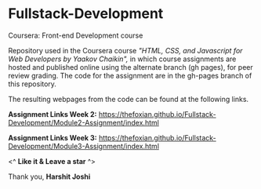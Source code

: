 # Fullstack-Development
Coursera: Front-end Development course

Repository used in the Coursera course _"HTML, CSS, and Javascript for Web Developers by Yaakov Chaikin",_ in which course assignments are hosted and published online using the alternate branch (gh pages), for peer review grading.  The code for the assignment are in the gh-pages branch of this repository. 

The resulting webpages from the code can be found at the following links.  

**Assignment Links Week 2:** https://thefoxian.github.io/Fullstack-Development/Module2-Assignment/index.html 


**Assignment Links Week 3:** https://thefoxian.github.io/Fullstack-Development/Module3-Assignment/index.html 

<^ **Like it & Leave a star** ^>

Thank you, **Harshit Joshi**
